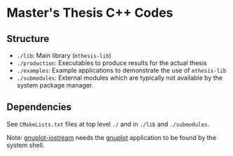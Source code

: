 # Master's Thesis C++ Codes

## Structure

- `./lib`: Main library (`mthesis-lib`)
- `./production`: Executables to produce results for the actual thesis
- `./examples`: Example applications to demonstrate the use of `mthesis-lib`
- `./submodules`: External modules which are typically not available by the 
system package manager.

## Dependencies

See `CMakeLists.txt` files at top level `./` and in `./lib` and `./submodules`.

Note: [gnuplot-iostream](https://github.com/dstahlke/gnuplot-iostream.git)
needs the [gnuplot](http://www.gnuplot.info/) application to be found by the
system shell.
